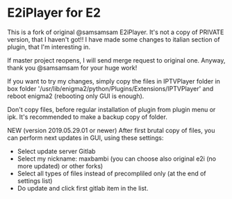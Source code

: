 # E2iPlayer for E2

This is a fork of original @samsamsam E2iPlayer.
It's not a copy of PRIVATE version, that I haven't got!!
I have made some changes to italian section of plugin, that I'm interesting in.

If master project reopens, I will send merge request to original one.
Anyway, thank you @samsamsam for your huge work!

If you want to try my changes, simply copy the files in IPTVPlayer folder 
in box folder '/usr/lib/enigma2/python/Plugins/Extensions/IPTVPlayer'
and reboot enigma2 (rebooting only GUI is enough).

Don't copy files, before regular installation of plugin from plugin menu or ipk.
It's recommended to make a backup copy of folder.

NEW (version 2019.05.29.01 or newer) 
After first brutal copy of files, you can perform next updates in GUI, using these settings:
*  Select update server Gitlab
*  Select my nickname: maxbambi (you can choose also original e2i (no more updated) or other forks)
*  Select all types of files instead of precompliled only (at the end of settings list)
*  Do update and click first gitlab item in the list.
